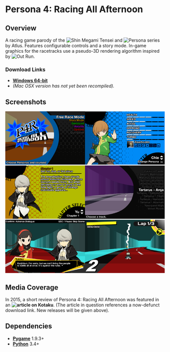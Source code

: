 # Persona 4: Racing All Afternoon

## Overview
A racing game parody of the ![Shin Megami Tensei](https://en.wikipedia.org/wiki/Shin_Megami_Tensei) and ![Persona](https://en.wikipedia.org/wiki/Persona_(series)) series by Atlus. Features configurable controls and a story mode. In-game graphics for the racetracks use a pseudo-3D rendering algorithm inspired by ![Out Run](https://en.wikipedia.org/wiki/Out_Run).

### Download Links
* **[Windows 64-bit](https://mega.nz/#!E2oWDKpR!iVOooHR6t8sjUutHiOPGtVgbYpjHNT7vbeap6FIIUhs)**
* *(Mac OSX version has not yet been recompiled).*

## Screenshots
<img src="screenshots/screenshot-1.png" alt="screen-1" width="50%" height="50%"><img src="screenshots/screenshot-2.png" alt="screen-2" width="50%" height="50%">
<img src="screenshots/screenshot-3.png" alt="screen-3" width="50%" height="50%"><img src="screenshots/screenshot-4.png" alt="screen-4" width="50%" height="50%">
<img src="screenshots/screenshot-5.png" alt="screen-5" width="50%" height="50%"><img src="screenshots/screenshot-6.png" alt="screen-6" width="50%" height="50%">

## Media Coverage
In 2015, a short review of Persona 4: Racing All Afternoon was featured in an **![article on Kotaku](https://kotaku.com/fan-game-crosses-persona-with-mario-kart-1687631199)**. (The article in question references a now-defunct download link. New releases will be given above).

## Dependencies
* **[Pygame](https://www.pygame.org/news)** 1.9.3+
* **[Python](https://www.python.org/)** 3.4+



